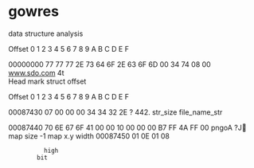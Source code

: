# gowres
data structure analysis

Offset      0  1  2  3  4  5  6  7   8  9  A  B  C  D  E  F

00000000   77 77 77 2E 73 64 6F 2E  63 6F 6D 00 34 74 08 00   www.sdo.com 4t  
	   Head mark				struct offset		
			
			
			
Offset      0  1  2  3  4  5  6  7   8  9  A  B  C  D  E  F

00087430                             07 00 00 00 34 34 32 2E      ?       442.
				     str_size    file_name_str 

00087440   70 6E 67 6F 41 00 00 10  00 00 00 B7 FF 4A FF 00   pngoA      ?J 
		    map size -1
					     map x.y
                                                         width
00087450   01 0E 01 08
         
              high	
		    bit
